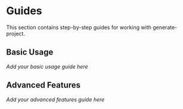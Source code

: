 # Guides

This section contains step-by-step guides for working with generate-project.

## Basic Usage

*Add your basic usage guide here*

## Advanced Features

*Add your advanced features guide here*
